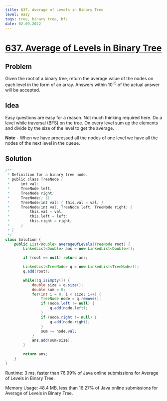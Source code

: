 ```yaml
---
title: 637. Average of Levels in Binary Tree
level: easy
tags: tree, binary tree, bfs
date: 02.09.2022
---
```


# [637. Average of Levels in Binary Tree](https://leetcode.com/problems/average-of-levels-in-binary-tree/)

## Problem

Given the root of a binary tree, return the average value of the nodes on each level in the form of an array. Answers within 10<sup>-5</sup> of the actual answer will be accepted.

## Idea

Easy questions are easy for a reason. Not much thinking required here. Do a level while traversal (BFS) on the tree. On every level sum up the elements and divide by the size of the level to get the average.

**Note** - When we have processed all the nodes of one level we have all the nodes of the next level in the queue.

## Solution

```java
/**
 * Definition for a binary tree node.
 * public class TreeNode {
 *     int val;
 *     TreeNode left;
 *     TreeNode right;
 *     TreeNode() {}
 *     TreeNode(int val) { this.val = val; }
 *     TreeNode(int val, TreeNode left, TreeNode right) {
 *         this.val = val;
 *         this.left = left;
 *         this.right = right;
 *     }
 * }
 */
class Solution {
    public List<Double> averageOfLevels(TreeNode root) {
        LinkedList<Double> ans = new LinkedList<Double>();

        if (root == null) return ans;

        LinkedList<TreeNode> q = new LinkedList<TreeNode>();
        q.add(root);

        while(!q.isEmpty()) {
            double size = q.size();
            double sum = 0;
            for(int i = 0; i < size; i++) {
                TreeNode node = q.remove();
                if (node.left != null) {
                    q.add(node.left);
                }
                if (node.right != null) {
                    q.add(node.right);
                }
                sum += node.val;
            }
            ans.add(sum/size);
        }

        return ans;
    }
}
```

Runtime: 3 ms, faster than 76.99% of Java online submissions for Average of Levels in Binary Tree.

Memory Usage: 48.4 MB, less than 16.27% of Java online submissions for Average of Levels in Binary Tree.
